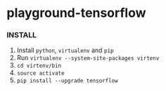 # playground-tensorflow

### INSTALL
1. Install `python`, `virtualenv` and `pip`
2. Run `virtualenv --system-site-packages virtenv`
3. `cd virtenv/bin`
4. `source activate`
5. `pip install --upgrade tensorflow`

